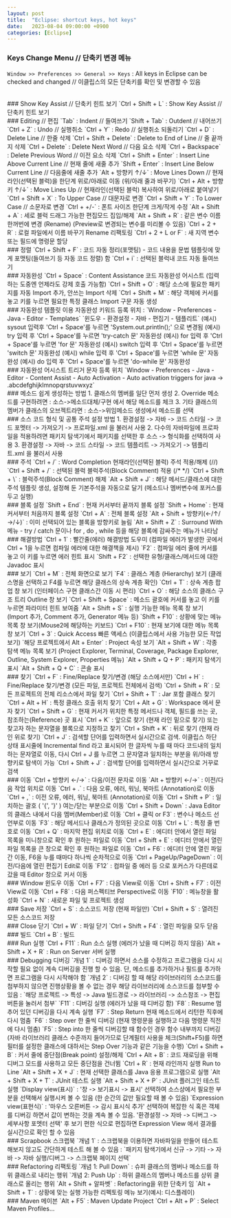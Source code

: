 ```yaml
---
layout: post
title:  "Eclipse: shortcut keys, hot keys"
date:   2023-08-04 09:00:00 +0900
categories: [Eclipse]
---
```


### Keys Change Menu // 단축키 변경 메뉴   
`Window >> Preferences >> General >> Keys` : All keys in Eclipse can be checked and changed // 이클립스의 모든 단축키를 확인 및 변경할 수 있음   
   
<br />
### Show Key Assist // 단축키 힌트 보기   
`Ctrl + Shift + L` : Show Key Assist // 단축키 힌트 보기   
   
<br />
### Editing // 편집   
`Tab` : Indent // 들여쓰기   
`Shift + Tab` : Outdent // 내어쓰기   
`Ctrl + Z` : Undo // 실행취소   
`Ctrl + Y` : Redo // 실행취소 되돌리기   
`Ctrl + D` : Delete Line // 한줄 삭제   
`Ctrl + Shift + Delete` : Delete to End of Line // 줄 끝까지 삭제   
`Ctrl + Delete` : Delete Next Word // 다음 요소 삭제   
`Ctrl + Backspace` : Delete Previous Word // 이전 요소 삭제   
`Ctrl + Shift + Enter` : Insert Line Above Current Line // 현재 줄에 새줄 추가   
`Shift + Enter` : Insert Line Below Current Line // 다음줄에 새줄 추가   
`Alt + 방향키 ↑/↓` : Move Lines Down // 현재라인(선택된 블럭)을 한단계 위로/아래로 이동 (위/아래 줄과 바꾸기)   
`Ctrl + Alt + 방향키 ↑/↓` : Move Lines Up // 현재라인(선택된 블럭) 복사하여 위로/아래로 붙여넣기   
`Ctrl + Shift + X` : To Upper Case // 대문자로 변경   
`Ctrl + Shift + Y` : To Lower Case // 소문자로 변경   
`Ctrl + +/-` : 폰트 사이즈 한단계 크게/작게 수정   
`Alt + Shift + A` : 세로 블럭 드래그 가능한 편집모드 집입/해제   
`Alt + Shift + R` : 같은 변수 이름 한꺼번에 변경 (Rename) (Preview로 변경되는 변수를 미리볼 수 있음)   
`Ctrl + 2 + R` : 로컬 파일에서 이름 바꾸기 Rename 리팩토링   
`Ctrl + 2 + L or F` : 새 지역 변수 또는 필드에 명령문 할당   
   
<br />
### 정렬   
`Ctrl + Shift + F` : 코드 자동 정리(포맷팅) - 코드 내용을 문법 템플릿에 맞게 포맷팅(들여쓰기 등 자동 코드 정렬) 함   
`Ctrl + i` : 선택된 블럭내 코드 자동 들여쓰기   
   
<br />
### 자동완성   
`Ctrl + Space` : Content Assistance 코드 자동완성 어시스트 (입력하는 도중엔 언제라도 강제 호출 가능함)   
`Ctrl + Shift + O` : 해당 소스에 필요한 패키지를 자동 Import 추가, 안쓰는 Import 삭제   
`Ctrl + Shift + M` : 해당 객체에 커서를 놓고 키를 누르면 필요한 특정 클래스 Import 구문 자동 생성   
   
<br />
### 자동완성 템플릿 이용   
자동완성 키워드 등록 위치 : `Window - Preferences - Java - Editor - Templates` `윈도우 - 환경설정 - 자바 - 편집기 - 템플리트`   
(예시) sysout 입력후 'Ctrl + Space'를 누르면 'System.out.println();' 으로 변경됨   
(예시) try 입력 후 'Ctrl + Space'를 누르면 'try-catch 문' 자동완성   
(예시) for 입력 후 'Ctrl + Space'를 누르면 'for 문' 자동완성   
(예시) switch 입력 후 'Ctrl + Space'를 누르면 'switch 문' 자동완성   
(예시) while 입력 후 'Ctrl + Space'를 누르면 'while 문' 자동완성   
(예시) do 입력 후 'Ctrl + Space'를 누르면 'do-while 문' 자동완성   
   
<br />
### 자동완성 어시스트 트리거 문자 등록 위치   
`Window - Preferences - Java - Editor - Content Assist - Auto Activation - Auto activation triggers for java → .abcdefghijklmnopqrstuvwxyz`   
   
<br />
### 메소드 쉽게 생성하는 방법   
1. 클래스의 멤버를 일단 먼저 생성   
2. Override 메소드를 구현하려면 : 소스->메소드대체/구현 에서 해당 메소드를 체크   
3. 기타 클래스의 멤버가 클래스의 오브젝트라면 : 소스->위임메소드 생성에서 메소드를 선택   
   
<br />
### 소스 코드 형식 및 공통 주석 설정 방법   
1. 환경설정 -> 자바 -> 코드 스타일 -> 코드 포멧터 -> 가져오기 -> 프로파일.xml 을 불러서 사용   
2. 다수의 자바파일에 프로파일을 적용하려면 패키지 탐색기에서 패키지를 선택한 후 소스 -> 형식화를 선택하여 사용   
3. 환경설정 -> 자바 -> 코드 스타일 -> 코드 템플리트 -> 가져오기 -> 템플리트.xml 을 불러서 사용   
   
<br />
### 주석   
`Ctrl + /` : Word Completion 현재라인(선택된 블럭) 주석 적용/해제 (//)   
`Ctrl + Shift + /` : 선택된 블럭 블럭주석(Block Comment) 적용 (/* */)   
`Ctrl + Shift + \` : 블럭주석(Block Comment) 해제   
`Alt + Shift + J` : 해당 메서드/클래스에 대한 주석 템플릿 생성, 설정해 둔 기본주석을 자동으로 달기 (메소드나 멤버변수에 포커스를 두고 실행)   
   
<br />
### 블록 설정   
`Shift + End` : 현재 커서부터 끝까지 블록 설정   
`Shift + Home` : 현재 커서부터 처음까지 블록 설정   
`Ctrl + A` : 전체 블록 설정   
`Alt + Shift + 방향키(←/↑/→/↓)` : 이미 선택되어 있는 블록을 방향키로 늘림   
`Alt + Shift + Z` : Surround With 메뉴 - try / catch 문이나 for , do , while 등을 해당 블록에 감싸주는 메뉴가 나타남   
   
<br />
### 해결방법   
`Ctrl + 1` : 빨간줄(에러) 해결방법 도우미 (컴파일 에러가 발생한 곳에서 Ctrl + 1을 누르면 컴파일 에러에 대한 해결책을 제시)  
`F2` : 컴파일 에러 줄에 커서를 놓고 이 키를 누르면 에러 힌트 표시   
`Shift + F2` : 선택한 유형/클래스/메서드에 대한 Javadoc 표시   
   
<br />
### 보기   
`Ctrl + M` : 전체 화면으로 보기   
`F4` : 클래스 계층 (Hierarchy) 보기 (클래스명을 선택하고 F4를 누르면 해당 클래스의 상속 계층 확인)   
`Ctrl + T` : 상속 계층 팝업 창 보기 (인터페이스 구현 클래스간 이동 시 편리)   
`Ctrl + O` : 해당 소스의 클래스 구조 트리 Outline 창 보기   
`Ctrl + Shift + Space` : 메소드 괄호에 커서를 놓고 이 키를 누르면 파라미터 힌트 보여줌   
`Alt + Shift + S` : 실행 가능한 메뉴 목록 창 보기(Import 추가, Comment 추가, Generator 메뉴 등)   
`Shift + F10` : 상황에 맞는 메뉴 목록 창 보기(Mouse2에 해당하는 키보드)   
`Ctrl + F10` : 현재 보기에 대한 메뉴 목록 창 보기   
`Ctrl + 3` : Quick Access 빠른 액세스 (이클립스에서 사용 가능한 모든 작업 보기)   
`해당 프로젝트에서 Alt + Enter` : Project 속성 보기   
`Alt + Shift + W` : 각종 탐색 메뉴 목록 보기 (Project Explorer, Terminal, Coverage, Package Explorer, Outline, System Explorer, Properties 메뉴)   
`Alt + Shift + Q + P` : 패키지 탐색기 표시   
`Alt + Shift + Q + C` : 콘솔 표시   
   
<br />
### 찾기   
`Ctrl + F` : Fine/Replace 찾기/변경 (해당 소스에서만)   
`Ctrl + H` : Fine/Replace 찾기/변경 (모든 파일, 프로젝트 전체에서 검색)   
`Ctrl + Shift + R` : 모든 프로젝트의 전체 리소스에서 파일 찾기   
`Ctrl + Shift + T` : Jar 포함 클래스 찾기   
`Ctrl + Alt + H` : 특정 클래스 호출 위치 찾기   
`Ctrl + Alt + G` : Workspace 에서 문자 찾기   
`Ctrl + Shift + G` : 현재 커서가 위치한 특정 메서드나 객체, 필드를 쓰는 곳, 참조하는(Reference) 곳 표시   
`Ctrl + K` : 앞으로 찾기 (현재 라인 밑으로 찾기) 또는 찾고자 하는 문자열을 블록으로 지정하고 찾기   
`Ctrl + Shift + K` : 뒤로 찾기 (현재 라인 위로 찾기)   
`Ctrl + J` : 검색할 단어를 입력하면서 실시간으로 검색. 이클립스 하단 상태 표시줄에 Incremental find 라고 표시되어 한 글자씩 누를 때 마다 코드내의 일치하는 문자열로 이동, 다시 Ctrl + J 를 누르면 그 문자열과 일치하는 부분을 위/아래 방향키로 탐색이 가능   
`Ctrl + Shift + J` : 검색할 단어를 입력하면서 실시간으로 거꾸로 검색   
   
<br />
### 이동   
`Ctrl + 방향키 ←/→` : 다음/이전 문자로 이동   
`Alt + 방향키 ←/→` : 이전/다음 작업 위치로 이동   
`Ctrl + .` : 다음 오류, 에러, 워닝, 북마트 (Annotation)로 이동   
`Ctrl + ,` : 이전 오류, 에러, 워닝, 북마트 (Annotation)로 이동   
`Ctrl + Shift + P` : 일치하는 괄호 ( '{', '}' ) 여는/닫는 부분으로 이동   
`Ctrl + Shift + Down` : Java Editor의 클래스 내에서 다음 멤버(Member)로 이동   
`Ctrl + 클릭 or F3` : 변수나 메소드 선언부로 이동   
`F3` : 해당 메서드나 클래스가 정의된 곳으로 이동   
`Ctrl + L` : 특정 줄 번호로 이동   
`Ctrl + Q` : 마지막 편집 위치로 이동   
`Ctrl + E` : 에디터 안에서 열린 파일 목록을 미니창으로 확인 후 원하는 파일로 이동   
`Ctrl + Shift + E` : 에디터 안에서 열린 파일 목록을 큰 창으로 확인 후 원하는 파일로 이동   
`Ctrl + F6` : 에디터 안에 열린 파일간 이동, F6을 누를 때마다 하나씩 순차적으로 이동   
`Ctrl + PageUp/PageDown` : 이전/다음에 열린 편집기 Edit로 이동   
`F12` : 컴파일 중 에러 등 으로 포커스가 다른데로 갔을 때 Editor 창으로 커서 이동   
   
<br />
### Window 윈도우 이동   
`Ctrl + F7` : 다음 View로 이동   
`Ctrl + Shift + F7` : 이전 View로 이동   
`Ctrl + F8` : 다음 퍼스펙티브 Perspective로 이동   
`F10` : 메뉴창을 활성화   
`Ctrl + N` : 새로운 파일 및 프로젝트 생성   
   
<br />
### Save 저장   
`Ctrl + S` : 소스코드 저장 (현재 파일만)   
`Ctrl + Shift + S` : 열려진 모든 소스코드 저장   
   
<br />
### Close 닫기   
`Ctrl + W` : 파일 닫기   
`Ctrl + Shift + F4` : 열린 파일을 모두 닫음   
   
<br />
### 빌드   
`Ctrl + B` : 빌드   
   
<br />
### Run 실행   
`Ctrl + F11` : Run 소스 실행 (에러가 났을 때 디버깅 하지 않음)   
`Alt + Shift + X + R` : Run on Server 서버 실행   
   
<br />
### Debugging 디버깅   
`개념 1` : 디버깅 하면서 소스를 수정하고 프로그램을 다시 시작할 필요 없이 계속 디버깅을 진행 할 수 있음. 단, 메소드를 추가하거나 필드를 추가하면 프로그램을 다시 시작해야 함   
`개념 2` : 디버깅 할 때 해당 라이브러리의 소스코드를 첨부하지 않으면 진행상황을 볼 수 없는 경우 해당 라이브러리에 소스코드를 첨부할 수 있음 : `해당 프로젝트 -> 특성 -> Java 빌드경로 -> 라이브러리 -> 소스참조 -> 편집 버튼을 눌러서 첨부`   
`F11` : 디버깅 실행 (에러가 났을 때 디버깅 함)   
`F8` : Resume 멈추어 있던 디버깅을 다시 계속 실행   
`F7` : Step Return 현재 메소드에서 리턴한 직후에 다시 멈춤   
`F6` : Step over 한 줄씩 디버깅 (현재 명령문을 실행하고 다음 명령문 직전에 다시 멈춤)   
`F5` : Step into 한 줄씩 디버깅할 때 함수인 경우 함수 내부까지 디버깅 (자바 라이브러리 클래스 수준까지 들어가므로 단계필터 사용을 체크(Shift+F5)를 하면 필터를 설정한 클래스에 대하서는 Step Over 기능과 같은 기능을 수행)   
`Ctrl + Shift + B` : 커서 줄에 중단점(Break point) 설정/해제   
`Ctrl + Alt + B` : 코드 재로딩을 위해 디버그 모드를 사용하고 모든 중단점을 건너뜀   
`Ctrl + R` : 현재 라인까지 실행 Run to Line   
`Alt + Shift + X + J` : 현재 선택한 클래스를 Java 응용 프로그램으로 실행   
`Alt + Shift + X + T` : JUnit 테스트 실행   
`Alt + Shift + X + P` : JUnit 플러그인 테스트 실행   
`Display view(표시)` : '창 -> 보기표시 -> 표시' 선택하여 소스상에서 필요한 부분을 선택해서 실행시켜 볼 수 있음 (한 순간의 값만 필요할 때 볼 수 있음)   
`Expression view(표현식)` : '마우스 오른버튼 -> 감시 표시식 추가' 선택하여 복잡한 식 혹은 객체를 디버깅 하면서 값이 변하는 것을 계속 볼 수 있음. '환경설정 -> 자바 -> 디버그 -> 세부사항 포멧터 선택' 후 보기 편한 식으로 편집하면 Expression View 에서 결과를 실시간으로 확인 할 수 있음   
   
<br />
### Scrapbook 스크랩북   
`개념 1` : 스크랩북을 이용하면 자바파일을 만들어 테스트 해보지 않고도 간단하게 테스트 해 볼 수 있음 : `패키지 탐색기에서 신규 -> 기타 -> 자바 -> 자바 실행/디버그 -> 스크랩북 페이지 선택`   
   
<br />
### Refactoring 리팩토링   
`개념 1: Pull Down` : 슈퍼 클래스의 멤버나 메소드를 하위 클래스로 내리는 행위   
`개념 2: Push Up` : 하위 클래스의 멤버나 메소드를 상위 클래스로 올리는 행위   
`Alt + Shift + 알파벳` : Refactoring을 위한 단축키 임   
`Alt + Shift + T` : 상황에 맞는 실행 가능한 리펙토링 메뉴 보기(예시: 디스플레이)   
   
<br />
### Maven 메이븐   
`Alt + F5` : Maven Update Project   
`Ctrl + Alt + P` : Select Maven Profiles...   
   